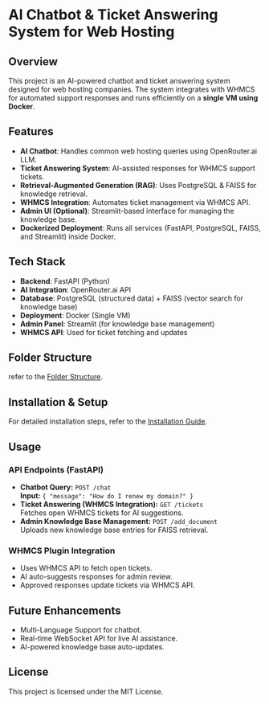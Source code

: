 # AI Chatbot & Ticket Answering System for Web Hosting

## Overview
This project is an AI-powered chatbot and ticket answering system designed for web hosting companies. The system integrates with WHMCS for automated support responses and runs efficiently on a **single VM using Docker**.

## Features
- **AI Chatbot**: Handles common web hosting queries using OpenRouter.ai LLM.
- **Ticket Answering System**: AI-assisted responses for WHMCS support tickets.
- **Retrieval-Augmented Generation (RAG)**: Uses PostgreSQL & FAISS for knowledge retrieval.
- **WHMCS Integration**: Automates ticket management via WHMCS API.
- **Admin UI (Optional)**: Streamlit-based interface for managing the knowledge base.
- **Dockerized Deployment**: Runs all services (FastAPI, PostgreSQL, FAISS, and Streamlit) inside Docker.

## Tech Stack
- **Backend**: FastAPI (Python)
- **AI Integration**: OpenRouter.ai API
- **Database**: PostgreSQL (structured data) + FAISS (vector search for knowledge base)
- **Deployment**: Docker (Single VM)
- **Admin Panel**: Streamlit (for knowledge base management)
- **WHMCS API**: Used for ticket fetching and updates

## Folder Structure

refer to the [Folder Structure](Structure.md).

## Installation & Setup
For detailed installation steps, refer to the [Installation Guide](Installation.md).

## Usage
### API Endpoints (FastAPI)
- **Chatbot Query:** `POST /chat`  
  **Input:** `{ "message": "How do I renew my domain?" }`
- **Ticket Answering (WHMCS Integration):** `GET /tickets`  
  Fetches open WHMCS tickets for AI suggestions.
- **Admin Knowledge Base Management:** `POST /add_document`  
  Uploads new knowledge base entries for FAISS retrieval.

### WHMCS Plugin Integration
- Uses WHMCS API to fetch open tickets.
- AI auto-suggests responses for admin review.
- Approved responses update tickets via WHMCS API.

## Future Enhancements
- Multi-Language Support for chatbot.
- Real-time WebSocket API for live AI assistance.
- AI-powered knowledge base auto-updates.

## License
This project is licensed under the MIT License.

